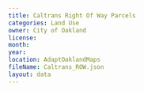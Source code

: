 ```yaml
---
title: Caltrans Right Of Way Parcels
categories: Land Use
owner: City of Oakland
license:
month: 
year: 
location: AdaptOaklandMaps
fileName: Caltrans_ROW.json
layout: data
---
```


